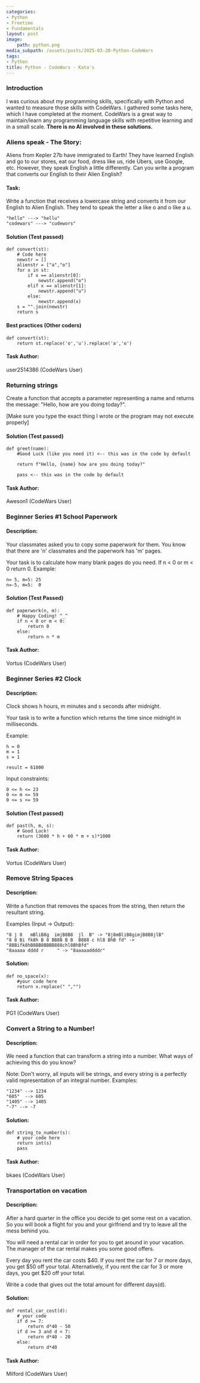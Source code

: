 ```yaml
---
categories:
- Python
- Freetime
- Fundamentals
layout: post
image:
    path: python.png
media_subpath: /assets/posts/2025-03-20-Python-CodeWars
tags:
- Python
title: Python - CodeWars - Kata's
---
```


### Introduction

I was curious about my programming skills, specifically with Python and wanted to measure those skills with CodeWars. I gathered some tasks here, which I have completed at the moment. CodeWars is a great way to maintain/learn any programming language skills with repetitive learning and in a small scale. **There is no AI involved in these solutions.**

### Aliens speak - The Story:

Aliens from Kepler 27b have immigrated to Earth! They have learned English and go to our stores, eat our food, dress like us, ride Ubers, use Google, etc. However, they speak English a little differently. Can you write a program that converts our English to their Alien English?

#### Task:

Write a function that receives a lowercase string and converts it from our English to Alien English. They tend to speak the letter a like o and o like a u.

```
"hello" ---> "hellu"
"codewars" ---> "cudewors"
```

#### Solution (Test passed)

```
def convert(st):
    # Code here
    newstr = []
    alienstr = ["a","o"]
    for x in st:
        if x == alienstr[0]:
            newstr.append("o")
        elif x == alienstr[1]:
            newstr.append("u")
        else:
            newstr.append(x)
    s = "".join(newstr)
    return s
```

#### Best practices (Other coders)

```
def convert(st):
    return st.replace('o','u').replace('a','o')
```
#### Task Author:
user2514386 (CodeWars User)

### Returning strings

Create a function that accepts a parameter representing a name and returns the message: "Hello, <name> how are you doing today?".

[Make sure you type the exact thing I wrote or the program may not execute properly]

#### Solution (Test passed)

```
def greet(name):
    #Good Luck (like you need it) <-- this was in the code by default

    return f"Hello, {name} how are you doing today?" 

    pass <-- this was in the code by default
```
#### Task Author:
Aweson1 (CodeWars User)

### Beginner Series #1 School Paperwork

#### Description:

Your classmates asked you to copy some paperwork for them. You know that there are 'n' classmates and the paperwork has 'm' pages.

Your task is to calculate how many blank pages do you need. If n < 0 or m < 0 return 0.
Example:
```
n= 5, m=5: 25
n=-5, m=5:  0
```

#### Solution (Test Passed)

```
def paperwork(n, m):
    # Happy Coding! ^_^
    if n < 0 or m < 0:
        return 0
    else:
        return n * m
```
#### Task Author:
Vortus (CodeWars User)

### Beginner Series #2 Clock

#### Description:

Clock shows h hours, m minutes and s seconds after midnight.

Your task is to write a function which returns the time since midnight in milliseconds.

Example:
```
h = 0
m = 1
s = 1

result = 61000
```
Input constraints:
```
0 <= h <= 23
0 <= m <= 59
0 <= s <= 59
```

#### Solution (Test passed)

```
def past(h, m, s):
    # Good Luck!
    return (3600 * h + 60 * m + s)*1000
```
#### Task Author:
Vortus (CodeWars User)

### Remove String Spaces

#### Description:

Write a function that removes the spaces from the string, then return the resultant string.

Examples (Input -> Output):
````
"8 j 8   mBliB8g  imjB8B8  jl  B" -> "8j8mBliB8gimjB8B8jlB"
"8 8 Bi fk8h B 8 BB8B B B  B888 c hl8 BhB fd" -> "88Bifk8hB8BB8BBBB888chl8BhBfd"
"8aaaaa dddd r     " -> "8aaaaaddddr"
````

#### Solution:
````
def no_space(x):
    #your code here
    return x.replace(" ","")
````

#### Task Author:
PG1 (CodeWars User)

### Convert a String to a Number!

#### Description:

We need a function that can transform a string into a number. What ways of achieving this do you know?

Note: Don't worry, all inputs will be strings, and every string is a perfectly valid representation of an integral number.
Examples:
````
"1234" --> 1234
"605"  --> 605
"1405" --> 1405
"-7" --> -7
````

#### Solution:

````
def string_to_number(s):
    # your code here
    return int(s)
    pass
````

#### Task Author:
bkaes (CodeWars User)

### Transportation on vacation

#### Description:

After a hard quarter in the office you decide to get some rest on a vacation. So you will book a flight for you and your girlfriend and try to leave all the mess behind you.

You will need a rental car in order for you to get around in your vacation. The manager of the car rental makes you some good offers.

Every day you rent the car costs $40. If you rent the car for 7 or more days, you get $50 off your total. Alternatively, if you rent the car for 3 or more days, you get $20 off your total.

Write a code that gives out the total amount for different days(d).

#### Solution:

````
def rental_car_cost(d):
    # your code
    if d >= 7:
        return d*40 - 50
    if d >= 3 and d < 7:
        return d*40 - 20
    else:
        return d*40
````
#### Task Author:
Milford (CodeWars User)